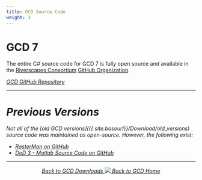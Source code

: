 ```yaml
---
title: GCD Source Code
weight: 3
---
```


# GCD 7

The entire C# source code for GCD 7 is fully open source and available in the [Riverscapes Consortium](http://riverscapes.xyz) [GitHub Organization](https://github.com/Riverscapes).

<a class="button" href="https://github.com/Riverscapes/gcd/"><i class="fa fa-github"/> GCD GitHub Repository</a>

------

# Previous Versions

Not all of the [old GCD versions]({{ site.baseurl}}/Download/old_versions) source code was maintained as open-source. However, the following exist:

* [RasterMan on GitHub](https://github.com/NorthArrowResearch/rasterman)
* [DoD 3 - Matlab Source Code on GitHub](https://github.com/joewheaton/DoD)

------
<div align="center">
	<a class="hollow button" href="{{ site.baseurl }}/Download"><i class="fa fa-chevron-circle-left"></i>  Back to GCD Downloads </a>  
	<a class="hollow button" href="{{ site.baseurl }}/"><img src="{{ site.baseurl}}/assets/images/icons/GCDAddIn.png">  Back to GCD Home </a>  
</div>